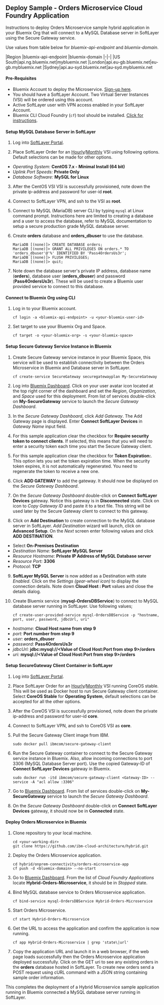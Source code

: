 ## Deploy Sample - Orders Microservice Cloud Foundry Application
Instructions to deploy Orders Microservice sample hybrid application in your Bluemix Org that will connect to a MySQL Database server in SoftLayer using the Secure Gateway service.

Use values from table below for _bluemix-api-endpoint_ and _bluemix-domain_.

|Region |bluemix-api-endpoint |bluemix-domain
|-|-|
|US South|api.ng.bluemix.net|mybluemix.net
|London|api.eu-gb.bluemix.net|eu-gb.mybluemix.net
|Sydney|api.au-syd.bluemix.net|au-syd.mybluemix.net

#### Pre-Requisites
* Bluemix Account to deploy the Microservice. [Sign-up here](https://new-console.ng.bluemix.net/registration/?Target=https%3A%2F%2Fnew-console.ng.bluemix.net%2Flogin%3Fstate%3D%2Fhome%2Fonboard).
* You should have a SoftLayer Account. Two Virtual Server Instances (VSI) will be ordered using this account.
* Active SoftLayer user with VPN access enabled in your SoftLayer Account.
* Bluemix CLI Cloud Foundry (`cf`) tool should be installed. [Click for instructions](https://new-console.ng.bluemix.net/docs/cli/index.html#cli).

#### Setup MySQL Database Server in SoftLayer
1. Log into [SoftLayer Portal](https://control.softlayer.com).

2. Place SoftLayer Order for an [Hourly](https://www.softlayer.com/Store/orderHourlyComputingInstance/1640,1644,2202)/[Monthly](https://www.softlayer.com/Store/orderComputingInstance/1640,1644,2202) VSI using following options. Default selections can be made for other options.
  - _Operating System:_ __CentOS 7.x - Minimal Install (64 bit)__
  - _Uplink Port Speeds:_ __Private Only__
  - _Database Software:_ __MySQL for Linux__

3. After the CentOS VSI VSI is successfully provisioned, note down the private ip-address and password for user-id __root__.

4. Connect to SoftLayer VPN, and ssh to the VSI as __root__.

5. Connect to MySQL (MariaDB) server CLI by typing `mysql` at Linux command prompt. Instructions here are limited to creating a database and a user to access the database, refer to MySQL documentation to setup a secure production grade MySQL database server.

6. Create __orders__ database and __orders_dbuser__ to use the database.
    ```
    MariaDB [(none)]> CREATE DATABASE orders;
    MariaDB [(none)]> GRANT ALL PRIVILEGES ON orders.* TO 'orders_dbuser'@'%' IDENTIFIED BY 'Pass4OrdersUs3r';
    MariaDB [(none)]> FLUSH PRIVILEGES;
    MariaDB [(none)]> quit;
    ```

7. Note down the database server's private IP address, database name (__orders__), database user (__orders\_dbuser__) and password (__Pass4OrdersUs3r__). These will be used to create a Bluemix user provided service to connect to this database.

#### Connect to Bluemix Org using CLI
1. Log in to your Bluemix account.
    ```
    cf login -a <bluemix-api-endpoint> -u <your-bluemix-user-id>
    ```

2. Set target to use your Bluemix Org and Space.
    ```
    cf target -o <your-bluemix-org> -s <your-bluemix-space>
    ```

#### Setup Secure Gateway Service Instance in Bluemix
1. Create Secure Gateway service instance in your Bluemix Space, this service will be used to establish connectivity between the Orders Microservice in Bluemix and Database server in SoftLayer.
    ```
    cf create-service SecureGateway securegatewayplan My-SecureGateway
    ```
2. Log into [Bluemix Dashboard](https://new-console.ng.bluemix.net/#all-items). Click on your user avatar icon located at the top right corner of the dashboard and set the _Region_, _Organization_, and _Space_ used for this deployment. From list of services double-click on __My\-SecureGateway__ service to launch the _Secure Gateway Dashboard_.

3. In the _Secure Gateway Dashboard_, click _Add Gateway_. The Add Gateway page is displayed. Enter __Connect SoftLayer Devices__ in _Gateway Name_ input field.

4. For this sample application clear the checkbox for __Require security token to connect clients__. If selected, this means that you will need to enter a security token each time you start the Secure Gateway client.

5. For this sample application clear the checkbox for __Token Expiration:__. This option lets you set the token expiration time. When the security token expires, it is not automatically regenerated. You need to regenerate the token to receive a new one.

6. Click __ADD GATEWAY__ to add the gateway. It should now be displayed on the _Secure Gateway Dashboard_.

7. On the _Secure Gateway Dashboard_ double-click on __Connect SoftLayer Devices__ gateway. Notice this gateway is in __Disconnected__ state. Click on icon to _Copy Gateway ID_ and paste it to a text file. This string will be used later by the Secure Gateway client to connect to this gateway.

8. Click on __Add Destination__ to create connection to the MySQL database server in SoftLayer. _Add Destination_ wizard will launch, click on __Advanced Setup__. On the _Next_ screen enter following values and click __ADD DESTINATION__.
  - Select __On-Premises Destination__
  - _Destination Name:_ __SoftLayer MySQL Server__
  - _Resource Hostname:_ __Private IP Address of MySQL Database server__
  - _Resource Port:_ __3306__
  - _Protocol_: __TCP__

9. __SoftLayer MySQL Server__ is now added as a Destination with state _Enabled_. Click on the _Settings (gear-wheel icon)_ to display the connection details. Note down __Cloud Host : Port__ values and close the details dialog.

9. Create Bluemix service (__mysql-OrdersDBService__) to connect to MySQL database server running in SoftLayer. Use following values;
    ```
    cf create-user-provided-service mysql-OrdersDBService -p "hostname, port, user, password, jdbcUrl, uri"
    ```
  - _hostname:_ __Cloud Host name from step 9__
  - _port:_ __Port number from step 9__
  - _user:_ __orders_dbuser__
  - _password:_ __Pass4OrdersUs3r__
  - _jdbcUrl:_ __jdbc:mysql://\<Value of Cloud Host:Port from step 9\>/orders__
  - _uri:_ __mysql://\<Value of Cloud Host:Port from step 9\>/orders__


#### Setup SecureGateway Client Container in SoftLayer
1. Log into [SoftLayer Portal](https://control.softlayer.com).

2. Place SoftLayer Order for an [Hourly](https://www.softlayer.com/Store/orderHourlyComputingInstance/1640,1644,2202)/[Monthly](https://www.softlayer.com/Store/orderComputingInstance/1640,1644,2202) VSI running CoreOS stable. This will be used as Docker host to run Secure Gateway client container. Select __CoreOS Stable__ for __Operating System__, default selections can be accepted for all the other options.

2. After the CoreOS VSI is successfully provisioned, note down the private ip-address and password for user-id __core__.

3. Connect to SoftLayer VPN, and ssh to CoreOS VSI as __core__.

4. Pull the Secure Gateway Client image from IBM.
    ```
    sudo docker pull ibmcom/secure-gateway-client
    ```

5. Run the Secure Gateway container to connect to the Secure Gateway service instance in Bluemix. Also, allow incoming connections to port 3306 (MySQL Database Server port). Use the copied Gateway-ID of __Connect SoftLayer Devices__ gateway in Bluemix.
    ```
    sudo docker run -itd ibmcom/secure-gateway-client <Gateway-ID> --service -A "acl allow :3306"
    ```
6. Go to [Bluemix Dashboard](https://new-console.ng.bluemix.net/#all-items). From list of services double-click on __My\-SecureGateway__ service to launch the _Secure Gateway Dashboard_.

7. On the _Secure Gateway Dashboard_ double-click on __Connect SoftLayer Devices__ gateway, it should now be in __Connected__ state.

#### Deploy Orders Microservice in Bluemix
1. Clone repository to your local machine.
    ```
    cd <your-working-dir>
    git clone https://github.com/ibm-cloud-architecture/hybrid.git
    ```

2. Deploy the Orders Microservice application.
    ```
    cd hybrid/onprem-connectivity/orders-microservice-app
    cf push -d <bluemix-domain> --no-start
    ```
3. Go to [Bluemix Dashboard](https://new-console.ng.bluemix.net/#all-items). From the list of _Cloud Foundry Applications_ locate __Hybrid-Orders-Microservice__, it should be in _Stopped_ state.

4. Bind MySQL database service to Orders Microservice application.
    ```
    cf bind-service mysql-OrdersDBService Hybrid-Orders-Microservice
    ```

6. Start Orders Microservice.
    ```
    cf start Hybrid-Orders-Microservice
    ```

7. Get the URL to access the application and confirm the application is now running.
    ```
    cf app Hybrid-Orders-Microservice | grep 'state\|url'
    ```

8. Copy the application URL and launch it in a web browser, if the web page loads successfully then the Orders Microservice application deployed successfully. Click on the GET uri to see any existing orders in the __orders__ database hosted in SoftLayer. To create new orders send a POST request using cURL command with a JSON string containing sample order information.

This completes the deployment of a Hybrid Microservice sample application running in Bluemix connected a MySQL database server running in SoftLayer.

